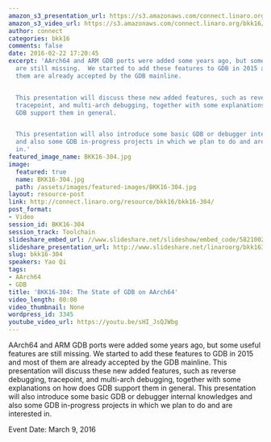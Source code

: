 ```yaml
---
amazon_s3_presentation_url: https://s3.amazonaws.com/connect.linaro.org/bkk16/Presentations/Wednesday/BKK16-304.pdf
amazon_s3_video_url: https://s3.amazonaws.com/connect.linaro.org/bkk16/Videos/Wednesday/BKK16-304%20The%20state%20of%20GDB%20on%20AArch64.mp4
author: connect
categories: bkk16
comments: false
date: 2016-02-22 17:20:45
excerpt: 'AArch64 and ARM GDB ports were added some years ago, but some useful features
  are still missing.  We started to add these features to GDB in 2015 and most of
  them are already accepted by the GDB mainline.


  This presentation will discuss these new added features, such as reverse debugging,
  tracepoint, and multi-arch debugging, together with some explanations on how does
  GDB support them in general.


  This presentation will also introduce some basic GDB or debugger internal knowledges
  and also some GDB in-progress projects in which we plan to do and are interested
  in.'
featured_image_name: BKK16-304.jpg
image:
  featured: true
  name: BKK16-304.jpg
  path: /assets/images/featured-images/BKK16-304.jpg
layout: resource-post
link: http://connect.linaro.org/resource/bkk16/bkk16-304/
post_format:
- Video
session_id: BKK16-304
session_track: Toolchain
slideshare_embed_url: //www.slideshare.net/slideshow/embed_code/58210028
slideshare_presentation_url: http://www.slideshare.net/linaroorg/bkk16304-the-state-of-gdb-on-aarch64
slug: bkk16-304
speakers: Yao Qi
tags:
- AArch64
- GDB
title: 'BKK16-304: The State of GDB on AArch64'
video_length: 00:00
video_thumbnail: None
wordpress_id: 3345
youtube_video_url: https://youtu.be/sHI_JsQJWbg
---
```


AArch64 and ARM GDB ports were added some years ago, but some useful features are still missing.  We started to add these features to GDB in 2015 and most of them are already accepted by the GDB mainline.  This presentation will discuss these new added features, such as reverse debugging, tracepoint, and multi-arch debugging, together with some explanations on how does GDB support them in general.  This presentation will also introduce some basic GDB or debugger internal knowledges and also some GDB in-progress projects in which we plan to do and are interested in.

Event Date: March 9, 2016